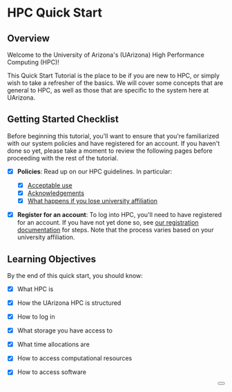 # HPC Quick Start

<link rel="stylesheet" href="../../assets/stylesheets/buttons.css">

## Overview

Welcome to the University of Arizona's (UArizona) High Performance Computing (HPC)! 

This Quick Start Tutorial is the place to be if you are new to HPC, or simply wish to take a refresher of the basics. We will cover some concepts that are general to HPC, as well as those that are specific to the system here at UArizona.

## Getting Started Checklist

Before beginning this tutorial, you'll want to ensure that you're familiarized with our system policies and have registered for an account. If you haven't done so yet, please take a moment to review the following pages before proceeding with the rest of the tutorial.

- [x] **Policies**: Read up on our HPC guidelines. In particular:
    * [x] <a href="../../policies/acceptable_use/" target="_blank">Acceptable use</a>
    * [x] <a href="../../policies/acknowledgements/" target="_blank">Acknowledgements</a>
    * [x] <a href="../../policies/loss_of_university_affiliation/" target="_blank">What happens if you lose university affiliation</a>
- [x] **Register for an account**: To log into HPC, you'll need to have registered for an account. If you have not yet done so, see <a href="../../registration_and_access/account_creation/" target="_blank">our registration documentation</a> for steps. Note that the process varies based on your university affiliation. 


## Learning Objectives 

By the end of this quick start, you should know:

- [x] What HPC is
- [x] How the UArizona HPC is structured
- [x] How to log in
- [x] What storage you have access to
- [x] What time allocations are
- [x] How to access computational resources
- [x] How to access software


<html>
<a href="/quick_start/what_is_hpc/"><button class="right-button" style="float: right;"></button></a>
</html>

<br>
